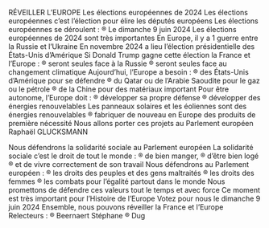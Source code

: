  
 RÉVEILLER L’EUROPE Les élections européennes de 2024 Les élections européennes c’est l’élection pour élire les députés européens  Les élections européennes se déroulent : ® Le dimanche 9 juin 2024 Les élections européennes de 2024 sont très importantes En Europe, il y a 1 guerre entre la Russie et l’Ukraine  En novembre 2024 a lieu  l’élection présidentielle des États-Unis d’Amérique Si Donald Trump gagne cette élection la France et l’Europe : ® seront seules face à la Russie ® seront seules face au changement climatique  Aujourd’hui, l’Europe a besoin : ® des États-Unis d’Amérique pour se défendre  ® du Qatar ou de l’Arabie Saoudite pour le gaz ou le pétrole  ® de la Chine pour des matériaux important Pour être autonome, l’Europe doit :  ® développer sa propre défense  ® développer des énergies renouvelables Les panneaux solaires et les éoliennes  sont des énergies renouvelables ® fabriquer de nouveau en Europe des produits de première nécessité Nous allons porter ces projets au Parlement européen  
Raphaël GLUCKSMANN 

 
 Nous défendrons la solidarité sociale au Parlement européen La solidarité sociale c’est le droit de tout le monde :  ® de bien manger,  ® d’être bien logé  ® et de vivre correctement de son travail Nous défendrons au Parlement européen : ® les droits des peuples et des gens maltraités ® les droits des femmes  ® les combats pour l’égalité partout dans le monde  Nous promettons de défendre ces valeurs tout le temps et avec force Ce moment est très important pour l’Histoire de l’Europe  Votez pour nous le dimanche 9 juin 2024 Ensemble, nous pouvons réveiller la France et l’Europe               
Relecteurs : ® Beernaert Stéphane  ® Dug
